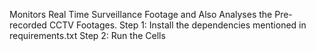 Monitors Real Time Surveillance Footage and Also Analyses the Pre-recorded CCTV Footages.
Step 1: Install the dependencies mentioned in requirements.txt
Step 2: Run the Cells
